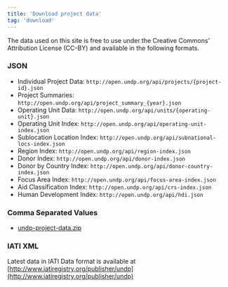 ```yaml
---
title: 'Download project data'
tag: 'download'
---
```

The data used on this site is free to use under the Creative Commons' Attribution License (CC-BY) and available in the following formats.

### JSON

- Individual Project Data: `http://open.undp.org/api/projects/{project-id}.json`
- Project Summaries: `http://open.undp.org/api/project_summary_{year}.json`
- Operating Unit Data: `http://open.undp.org/api/units/{operating-unit}.json`
- Operating Unit Index: `http://open.undp.org/api/operating-unit-index.json`
- Sublocation Location Index: `http://open.undp.org/api/subnational-locs-index.json`
- Region Index: `http://open.undp.org/api/region-index.json`
- Donor Index: `http://open.undp.org/api/donor-index.json`
- Donor by Country Index: `http://open.undp.org/api/donor-country-index.json`
- Focus Area Index: `http://open.undp.org/api/focus-area-index.json`
- Aid Classification Index: `http://open.undp.org/api/crs-index.json`
- Human Development Index: `http://open.undp.org/api/hdi.json`

### Comma Separated Values

- [undp-project-data.zip]({{site.baseurl}}/download/undp-project-data.zip)

### IATI XML
Latest data in IATI Data format is available at [http://www.iatiregistry.org/publisher/undp](http://www.iatiregistry.org/publisher/undp)